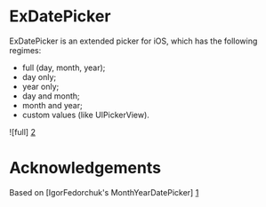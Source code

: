 ExDatePicker
============
ExDatePicker is an extended picker for iOS, which has the following regimes:

- full (day, month, year);
- day only;
- year only;
- day and month;
- month and year;
- custom values (like UIPickerView).

![full] [2]

Acknowledgements
================
Based on [IgorFedorchuk's MonthYearDatePicker] [1]


[1]: https://github.com/IgorFedorchuk/MonthYearDatePicker
[2]: https://raw2.github.com/Blyabtroi/ExDatePicker/master/Screeshots/FullType.png
